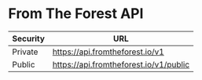 # From The Forest API

| Security | URL |
|----------|-----|
| Private | https://api.fromtheforest.io/v1 |
| Public | https://api.fromtheforest.io/v1/public |
